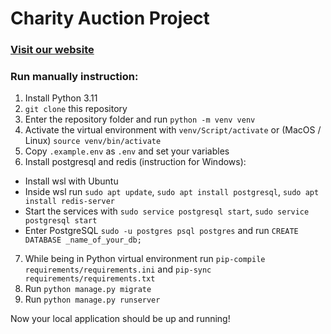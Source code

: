 # Charity Auction Project

### [Visit our website](http://20.82.148.177/)

### Run manually instruction:
1. Install Python 3.11
2. `git clone` this repository 
3. Enter the repository folder and run `python -m venv venv`
4. Activate the virtual environment with `venv/Script/activate` or (MacOS / Linux) `source venv/bin/activate`
5. Copy `.example.env` as `.env` and set your variables
6. Install postgresql and redis (instruction for Windows):
- Install wsl with Ubuntu
- Inside wsl run `sudo apt update`, `sudo apt install postgresql`, `sudo apt install redis-server`
- Start the services with `sudo service postgresql start`, `sudo service postgresql start`
- Enter PostgreSQL `sudo -u postgres psql postgres` and run `CREATE DATABASE _name_of_your_db; `
7. While being in Python virtual environment run `pip-compile requirements/requirements.ini` and `pip-sync requirements/requirements.txt`
8. Run `python manage.py migrate`
9. Run `python manage.py runserver`

Now your local application should be up and running!